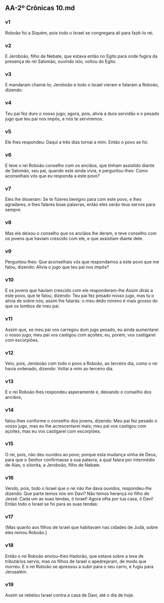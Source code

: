 ## AA-2º Crônicas 10.md
### v1
 Roboão foi a Siquém, pois todo o Israel se congregara ali para fazê-lo rei.
### v2
 E Jeroboão, filho de Nebate, que estava então no Egito para onde fugira da presença do rei Salomão, ouvindo isto, voltou do Egito.
### v3
 E mandaram chamá-lo; Jeroboão e todo o Israel vieram e falaram a Roboão, dizendo:
### v4
 Teu pai fez duro o nosso jugo; agora, pois, alivia a dura servidão e o pesado jugo que teu pai nos impôs, e nós te serviremos.
### v5
 Ele lhes respondeu: Daqui a três dias tornai a mim. Então o povo se foi.
### v6
 E teve o rei Roboão conselho com os anciãos, que tinham assistido diante de Salomão, seu pai, quando este ainda vivia, e perguntou-lhes: Como aconselhais vós que eu responda a este povo?
### v7
 Eles lhe disseram: Se te fizeres benigno para com este povo, e lhes agradares, e lhes falares boas palavras, então eles serão teus servos para sempre.
### v8
 Mas ele deixou o conselho que os anciãos lhe deram, e teve conselho com os jovens que haviam crescido com ele, e que assistiam diante dele.
### v9
 Perguntou-lhes: Que aconselhais vós que respondamos a este povo que me falou, dizendo: Alivia o jugo que teu pai nos impôs?
### v10
 E os jovens que haviam crescido com ele responderam-lhe Assim dirás a este povo, que te falou, dizendo: Teu pai fez pesado nosso jugo, mas tu o alivia de sobre nós; assim lhe falarás: o meu dedo mínimo é mais grosso do que os lombos de meu pai.
### v11
 Assim que, se meu pai vos carregou dum jugo pesado, eu ainda aumentarei o vosso jugo; meu pai vos castigou com açoites; eu, porém, vos castigarei com escorpiões.
### v12
 Veio, pois, Jeroboão com todo o povo a Roboão, ao terceiro dia, como o rei havia ordenado, dizendo: Voltai a mim ao terceiro dia.
### v13
 E o rei Roboão lhes respondeu asperamente e, deixando o conselho dos anciãos,
### v14
 falou-lhes conforme o conselho dos jovens, dizendo: Meu pai fez pesado o vosso jugo, mas eu lhe acrescentarei mais; meu pai vos castigou com açoites, mas eu vos castigarei com escorpiões.
### v15
 O rei, pois, não deu ouvidos ao povo; porque esta mudança vinha de Deus, para que o Senhor confirmasse a sua palavra, a qual falara por intermédio de Aías, o silonita, a Jeroboão, filho de Nebate.
### v16
 Vendo, pois, todo o Israel que o rei não lhe dava ouvidos, respondeu-lhe dizendo: Que parte temos nós em Davi? Não temos herança no filho de Jessé: Cada um as suas tendas, ó Israel! Agora olha por tua casa, ó Davi! Então todo o Israel se foi para as suas tendas:
### v17
 {Mas quanto aos filhos de Israel que habitavam nas cidades de Judá, sobre eles reinou Roboão.}
### v18
 Então o rei Roboão enviou-lhes Hadorão, que estava sobre a leva de tributários servis; mas os filhos de Israel o apedrejaram, de modo que morreu. E o rei Roboão se apressou a subir para o seu carro, e fugiu para Jerusalém.
### v19
 Assim se rebelou Israel contra a casa de Davi, até o dia de hoje.
